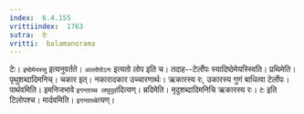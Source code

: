 ```yaml
---
index:  6.4.155
vrittiindex:  1763
sutra:  टेः
vritti:  balamanorama 
---
```


टेः। `इष्ठेमेयस्सु` इत्यनुवर्तते। `अल्लोपोऽनः` इत्यतो लोप इति च। तदाह--टेर्लोपः स्यादिष्ठेमेयस्स्विति। प्रथिमेति। पृथुशब्दादिमनिच्। चकार इत्। नकारादकार उच्चारणार्थः। ऋकारस्य रः, उकारस्य गुणं बाधित्वा टेर्लोपः। पार्थवमिति। इमनिजभावे `इगन्ताच्च लघुपूर्वा`दित्यण्। म्रदिमेति। मृदुशब्दादिमनिचि ऋकारस्य रः। `टेः` इति टिलोपश्च। मार्दवमिति। `इगन्ताच्चे`त्यण्। 

